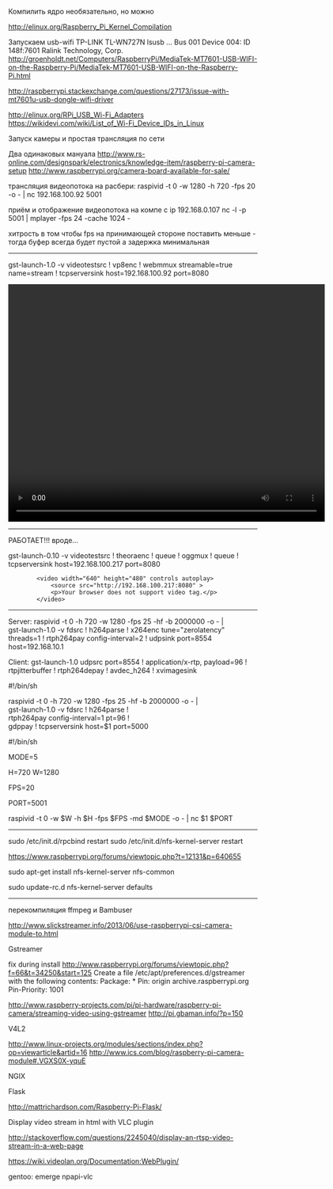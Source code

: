 Компилить ядро необязательно, но можно

http://elinux.org/Raspberry_Pi_Kernel_Compilation


Запускаем usb-wifi TP-LINK TL-WN727N
lsusb
...
Bus 001 Device 004: ID 148f:7601 Ralink Technology, Corp.
http://groenholdt.net/Computers/RaspberryPi/MediaTek-MT7601-USB-WIFI-on-the-Raspberry-Pi/MediaTek-MT7601-USB-WIFI-on-the-Raspberry-Pi.html

http://raspberrypi.stackexchange.com/questions/27173/issue-with-mt7601u-usb-dongle-wifi-driver


http://elinux.org/RPi_USB_Wi-Fi_Adapters
https://wikidevi.com/wiki/List_of_Wi-Fi_Device_IDs_in_Linux



Запуск камеры и простая трансляция по сети

Два одинаковых мануала
http://www.rs-online.com/designspark/electronics/knowledge-item/raspberry-pi-camera-setup
http://www.raspberrypi.org/camera-board-available-for-sale/


трансляция видеопотока на расбери:
raspivid -t 0 -w 1280 -h 720 -fps 20 -o - | nc 192.168.100.92 5001

приём и отображение видеопотока на компе с ip 192.168.0.107 
nc -l -p 5001 | mplayer -fps 24 -cache 1024 -

хитрость в том чтобы fps на принимающей стороне поставить меньше - тогда буфер всегда будет пустой а задержка минимальная


--------------------------------------------------------------------------------


gst-launch-1.0 -v videotestsrc ! vp8enc ! webmmux streamable=true name=stream ! tcpserversink host=192.168.100.92 port=8080

<video width="640" height="480" controls autoplay>
				<source src="http://localhost:8080" type="video/webm" codecs="vp8.0">
				<p>Your browser does not support video tag.</p>
			</video>

--------------------------------------------------------------------------------

РАБОТАЕТ!!!  вроде...

gst-launch-0.10 -v videotestsrc ! theoraenc ! queue ! oggmux ! queue ! tcpserversink host=192.168.100.217 port=8080


			<video width="640" height="480" controls autoplay>
				<source src="http://192.168.100.217:8080" >
				<p>Your browser does not support video tag.</p>
			</video>



--------------------------------------------------------------------------------


Server:
raspivid -t 0 -h 720 -w 1280 -fps 25 -hf -b 2000000 -o - | \
gst-launch-1.0 -v fdsrc ! h264parse ! x264enc tune="zerolatency" threads=1 ! rtph264pay config-interval=2 ! udpsink port=8554 host=192.168.10.1


Client:
gst-launch-1.0 udpsrc port=8554 ! application/x-rtp, payload=96 ! rtpjitterbuffer ! rtph264depay ! avdec_h264 ! xvimagesink 






#!/bin/sh

raspivid -t 0 -h 720 -w 1280 -fps 25 -hf -b 2000000 -o - | \
gst-launch-1.0 -v fdsrc ! h264parse ! \
rtph264pay config-interval=1 pt=96 ! \
gdppay ! tcpserversink host=$1 port=5000



#!/bin/sh

MODE=5

H=720
W=1280

FPS=20

PORT=5001

raspivid -t 0 -w $W -h $H -fps $FPS -md $MODE -o - | nc $1 $PORT



--------------------------------------------------------------------------------

sudo /etc/init.d/rpcbind restart
sudo /etc/init.d/nfs-kernel-server restart

https://www.raspberrypi.org/forums/viewtopic.php?t=12131&p=640655

sudo apt-get install nfs-kernel-server nfs-common

sudo update-rc.d nfs-kernel-server defaults

--------------------------------------------------------------------------------

перекомпиляция ffmpeg и Bambuser

http://www.slickstreamer.info/2013/06/use-raspberrypi-csi-camera-module-to.html


Gstreamer

fix during install
http://www.raspberrypi.org/forums/viewtopic.php?f=66&t=34250&start=125
Create a file /etc/apt/preferences.d/gstreamer with the following contents:
Package: *
Pin: origin archive.raspberrypi.org
Pin-Priority: 1001


http://www.raspberry-projects.com/pi/pi-hardware/raspberry-pi-camera/streaming-video-using-gstreamer
http://pi.gbaman.info/?p=150





V4L2

http://www.linux-projects.org/modules/sections/index.php?op=viewarticle&artid=16
http://www.ics.com/blog/raspberry-pi-camera-module#.VGXS0X-yquE


NGIX


Flask

http://mattrichardson.com/Raspberry-Pi-Flask/



Display video stream in html with VLC plugin

http://stackoverflow.com/questions/2245040/display-an-rtsp-video-stream-in-a-web-page

https://wiki.videolan.org/Documentation:WebPlugin/

gentoo:
emerge npapi-vlc



